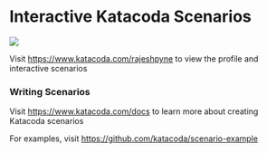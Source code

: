 # Interactive Katacoda Scenarios

[![](http://shields.katacoda.com/katacoda/rajeshpyne/count.svg)](https://www.katacoda.com/rajeshpyne "Get your profile on Katacoda.com")

Visit https://www.katacoda.com/rajeshpyne to view the profile and interactive scenarios

### Writing Scenarios
Visit https://www.katacoda.com/docs to learn more about creating Katacoda scenarios

For examples, visit https://github.com/katacoda/scenario-example
